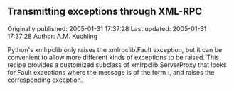 ## Transmitting exceptions through XML-RPC

Originally published: 2005-01-31 17:37:28
Last updated: 2005-01-31 17:37:28
Author: A.M. Kuchling

Python's xmlrpclib only raises the xmlrpclib.Fault exception, but it can be convenient to allow more different kinds of exceptions to be raised.  This recipe provides a customized subclass of xmlrpclib.ServerProxy that looks for Fault exceptions where the message is of the form <exception name>:<message>, and raises the corresponding exception.